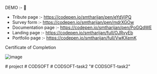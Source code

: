 
DEMO :- 👀

 - Tribute page :- https://codepen.io/smtharijan/pen/eYdVjPQ
 - Survey form :- https://codepen.io/smtharijan/pen/mdrXGOw
 - Documentation page :- https://codepen.io/smtharijan/pen/PoGQdWE
 - Landing page :- https://codepen.io/smtharijan/full/OJRvyEb
 - Portfolio page :- https://codepen.io/smtharijan/full/VwKXemK


Certificate of Completion

![image](https://user-images.githubusercontent.com/65243909/119261624-d895a700-bbf5-11eb-89e7-66dd5e251ccb.png)



#   p r o j e c t  
 #   C O D S O F T  
 #   C O D S O F T - t a s k 2  
 "# CODSOFT-task2" 
